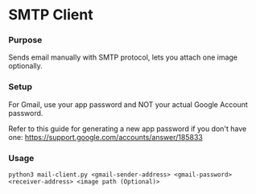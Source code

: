 # SMTP Client

### Purpose
Sends email manually with SMTP protocol, lets you attach one image optionally.

### Setup
For Gmail, use your app password and NOT your actual Google Account password. 

Refer to this guide for generating a new app password if you don't have one: https://support.google.com/accounts/answer/185833

### Usage
`python3 mail-client.py <gmail-sender-address> <gmail-password> <receiver-address> <image path (Optional)>`